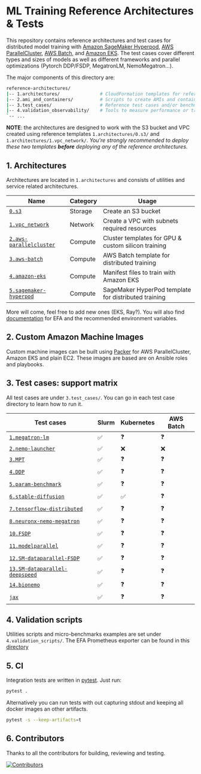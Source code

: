 # ML Training Reference Architectures & Tests <!-- omit from toc -->

This repository contains reference architectures and test cases for distributed model training with [Amazon SageMaker Hyperpod](https://docs.aws.amazon.com/sagemaker/latest/dg/sagemaker-hyperpod.html), [AWS ParallelCluster](https://docs.aws.amazon.com/parallelcluster/latest/ug/what-is-aws-parallelcluster.html), [AWS Batch](https://docs.aws.amazon.com/batch/latest/userguide/what-is-batch.html), and [Amazon EKS](https://docs.aws.amazon.com/eks/latest/userguide/getting-started-console.html). The test cases cover different types and sizes of models as well as different frameworks and parallel optimizations (Pytorch DDP/FSDP, MegatronLM, NemoMegatron...).

The major components of this directory are:

```bash
reference-architectures/
|-- 1.architectures/               # CloudFormation templates for reference arch
|-- 2.ami_and_containers/          # Scripts to create AMIs and container images
|-- 3.test_cases/                  # Reference test cases and/or benchmark scripts
|-- 4.validation_observability/    # Tools to measure performance or troubleshoot
`-- ...
```

**NOTE**: the architectures are designed to work with the S3 bucket and VPC created using reference templates `1.architectures/0.s3/` and `1.architectures/1.vpc_network/`. _You're strongly recommended to deploy these two templates **before** deploying any of the reference architectures._

## 1. Architectures

Architectures are located in `1.architectures` and consists of utilities and service related architectures.

| Name                                                               | Category | Usage                                               |
| ------------------------------------------------------------------ | -------- | --------------------------------------------------- |
| [`0.s3`](./1.architectures/0.s3)                                   | Storage  | Create an S3 bucket                                 |
| [`1.vpc_network`](./1.architectures/1.vpc_network)                 | Network  | Create a VPC with subnets required resources        |
| [`2.aws-parallelcluster`](./1.architectures/2.aws-parallelcluster) | Compute  | Cluster templates for GPU & custom silicon training |
| [`3.aws-batch`](./1.architectures/3.aws-batch)                     | Compute  | AWS Batch template for distributed training         |
| [`4.amazon-eks`](./1.architectures/4.amazon-eks)                   | Compute  | Manifest files to train with Amazon EKS             |
| [`5.sagemaker-hyperpod`](./1.architectures/5.sagemaker-hyperpod)   | Compute  | SageMaker HyperPod template for distributed training|

More will come, feel free to add new ones (EKS, Ray?). You will also find [documentation](./1.architectures/efa-cheatsheet.md) for EFA and the recommended environment variables.

## 2. Custom Amazon Machine Images

Custom machine images can be built using [Packer](www.packer.io) for AWS ParallelCluster, Amazon EKS and plain EC2. These images are based are on Ansible roles and playbooks.

## 3. Test cases: support matrix

All test cases are under `3.test_cases/`. You can go in each test case directory to learn how to run it.

| Test cases                                                                    | Slurm | Kubernetes  | AWS Batch  |
| ----------------------------------------------------------------------------- | ----- | ----------- | ---------- |
| [`1.megatron-lm`](./3.test_cases/1.megatron-lm)                               |  ✅   | ❓          | ❓         |
| [`2.nemo-launcher`](./3.test_cases/2.nemo-launcher)                           |  ✅   | ❌          | ❌         |
| [`3.MPT`](./3.test_cases/3.MPT)                                               |  ✅   | ❓          | ❓         |
| [`4.DDP`](./3.test_cases/4.DDP)                                               |  ✅   | ❓          | ❓         |
| [`5.param-benchmark`](./3.test_cases/5.param-benchmark)                       |  ✅   | ❓          | ❓         |
| [`6.stable-diffusion`](./3.test_cases/6.stable-diffusion)                     |  ✅   | ✅          | ❓         |
| [`7.tensorflow-distributed`](./3.test_cases/7.tensorflow-distributed)         |  ✅   | ❓          | ❓         |
| [`8.neuronx-nemo-megatron`](./3.test_cases/8.neuronx-nemo-megatron)           |  ✅   | ❓          | ❓         |
| [`10.FSDP`](./3.test_cases/10.FSDP)                                           |  ✅   | ❓          | ❓         |
| [`11.modelparallel`](./3.test_cases/11.modelparallel)                         |  ✅   | ❓          | ❓         |
| [`12.SM-dataparallel-FSDP`](./3.test_cases/12.SM-dataparallel-FSDP)           |  ✅   | ❓          | ❓         |
| [`13.SM-dataparallel-deepspeed`](./3.test_cases/13.SM-dataparallel-deepspeed) |  ✅   | ❓          | ❓         |
| [`14.bionemo`](./3.test_cases/14.bionemo)                                     |  ✅   | ❓          | ❓         |
| [`jax`](./3.test_cases/jax)                                                   |  ✅   | ❓          | ❓         |

## 4. Validation scripts

Utilities scripts and micro-benchmarks examples are set under `4.validation_scripts/`. The EFA Prometheus exporter can be found in this [directory](./4.validation_and_observability/3.efa-node-exporter) 

## 5. CI

Integration tests are written in [pytest](https://docs.pytest.org). Just run:

```bash
pytest .
```

Alternatively you can run tests with out capturing stdout and keeping all docker images an other artifacts.

```bash
pytest -s --keep-artifacts=t
```

## 6. Contributors

Thanks to all the contributors for building, reviewing and testing.

[![Contributors](https://contrib.rocks/image?repo=aws-samples/awsome-distributed-training)](https://github.com/aws-samples/awsome-distributed-training/graphs/contributors)
